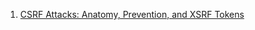  1. [CSRF Attacks: Anatomy, Prevention, and XSRF Tokens](https://www.acunetix.com/websitesecurity/csrf-attacks/)
